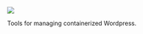 [//]: # (-*- markdown -*-)

[![](https://travis-ci.org/mbodenhamer/docker-wptools.svg?branch=master)](https://travis-ci.org/mbodenhamer/docker-wptools)

Tools for managing containerized Wordpress.
